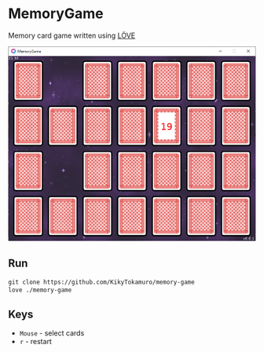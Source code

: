 # MemoryGame

Memory card game written using [LÖVE](https://love2d.org/)

![preview](./screenshots/game.png)

## Run
```
git clone https://github.com/KikyTokamuro/memory-game
love ./memory-game
```

## Keys
- `Mouse` - select cards
- `r` - restart